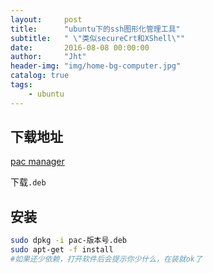```yaml
---
layout:     post
title:      "ubuntu下的ssh图形化管理工具"
subtitle:   " \"类似secureCrt和XShell\""
date:       2016-08-08 00:00:00
author:     "Jht"
header-img: "img/home-bg-computer.jpg"
catalog: true
tags:
    - ubuntu
---
```


##  下载地址

[pac manager](http://sites.google.com/site/davidtv/)

下载`.deb`

## 安装

```bash
sudo dpkg -i pac-版本号.deb
sudo apt-get -f install
#如果还少依赖，打开软件后会提示你少什么，在装就ok了
```
